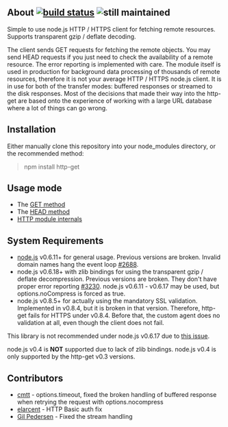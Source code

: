 ## About [![build status](https://secure.travis-ci.org/SaltwaterC/http-get.png?branch=master)](http://travis-ci.org/SaltwaterC/http-get) ![still maintained](http://stillmaintained.com/SaltwaterC/http-get.png)

Simple to use node.js HTTP / HTTPS client for fetching remote resources. Supports transparent gzip / deflate decoding.

The client sends GET requests for fetching the remote objects. You may send HEAD requests if you just need to check the availability of a remote resource. The error reporting is implemented with care. The module itself is used in production for background data processing of thousands of remote resources, therefore it is not your average HTTP / HTTPS node.js client. It is in use for both of the transfer modes: buffered responses or streamed to the disk responses. Most of the decisions that made their way into the http-get are based onto the experience of working with a large URL database where a lot of things can go wrong.

## Installation

Either manually clone this repository into your node_modules directory, or the recommended method:

> npm install http-get

## Usage mode

 * The [GET method](https://github.com/SaltwaterC/http-get/wiki/GET-method)
 * The [HEAD method](https://github.com/SaltwaterC/http-get/wiki/HEAD-method)
 * [HTTP module internals](https://github.com/SaltwaterC/http-get/wiki/HTTP-module-internals)

## System Requirements

 * [node.js](http://nodejs.org/) v0.6.11+ for general usage. Previous versions are broken. Invalid domain names hang the event loop [#2688](https://github.com/joyent/node/pull/2688).
 * node.js v0.6.18+ with zlib bindings for using the transparent gzip / deflate decompression. Previous versions are broken. They don't have proper error reporting [#3230](https://github.com/joyent/node/issues/3230). node.js v0.6.11 - v0.6.17 may be used, but options.noCompress is forced as true.
 * node.js v0.8.5+ for actually using the mandatory SSL validation. Implemented in v0.8.4, but it is broken in that version. Therefore, http-get fails for HTTPS under v0.8.4. Before that, the custom agent does no validation at all, even though the client does not fail.

This library is not recommended under node.js v0.6.17 due to [this issue](https://groups.google.com/forum/#!topic/nodejs/6euYfwMmx1Y).

node.js v0.4 is **NOT** supported due to lack of zlib bindings. node.js v0.4 is only supported by the http-get v0.3 versions.

## Contributors

 * [cmtt](https://github.com/cmtt) - options.timeout, fixed the broken handling of buffered response when retrying the request with options.nocompress
 * [elarcent](https://github.com/elarcent) - HTTP Basic auth fix
 * [Gil Pedersen](https://github.com/kanongil) - Fixed the stream handling

